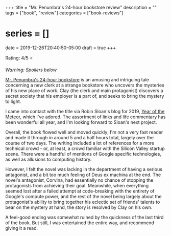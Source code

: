 +++
title = "Mr. Penumbra's 24-hour bookstore review"
description = ""
tags = ["book", "review"]
categories = ["book-reviews"]
# series = []
date = 2019-12-26T20:40:50-05:00
draft = true
+++

Rating: 4/5 ⭐️

_Warning: Spoilers below_

[Mr. Penumbra's 24-hour bookstore](https://bookish.tech/search?id=13538873&type=goodreads) is an amusing and intriguing tale concerning a new clerk at a strange bookstore who uncovers the mysteries of his new place of work.
Clay (the clerk and main protagonist) discovers a secret society that his employer is a part of, and seeks to bring the mystery to light.

I came into contact with the title via Robin Sloan's blog for 2019, [Year of the Meteor](https://desert.glass/), which I've adored.
The assortment of links and life commentary has been wonderful all year, and I'm looking forward to Sloan's next project.

Overall, the book flowed well and moved quickly; I'm not a very fast reader and made it through in around 5 and a half hours total, largely over the course of two days.
The writing included a lot of references for a more technical crowd - or, at least, a crowd familiar with the Silicon Valley startup scene.
There were a handful of mentions of Google specific technologies, as well as allusions to computing history.

However, I felt the novel was lacking in the department of having a serious antagonist, and a bit too much feeling of Deus ex machina at the end.
The novel's antagonist, Corvina, had essentially no chance of stopping the protagonists from achieving their goal.
Meanwhile, when everything seemed lost after a failed attempt at code-breaking with the entirety of Google's compute power, and the rest of the novel being largely about the protagonist's ability to bring together his eclectic set of friends' talents to bear on the mystery at hand, the story is resolved by Clay on his own.

A feel-good ending was somewhat ruined by the quickness of the last third of the book.
But still, I was entertained the entire way, and recommend giving it a read.
